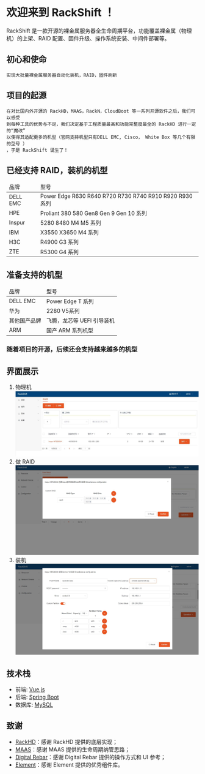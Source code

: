 # 欢迎来到 RackShift ！

  RackShift 是一款开源的裸金属服务器全生命周期平台，功能覆盖裸金属（物理机）的上架、RAID 配置、固件升级、操作系统安装、中间件部署等。  
 

## 初心和使命
    实现大批量裸金属服务器自动化装机，RAID，固件刷新
        
## 项目的起源
    在对比国内外开源的 RackHD，MAAS，RackN，CloudBoot 等一系列开源软件之后，我们可以感受
    到每种工具的优势与不足，我们决定基于工程质量最高和功能完整度最全的 RackHD 进行一定的“魔改”
    以使得其适配更多的机型（官网支持机型只有DELL EMC, Cisco， White Box 等几个有限的型号 ）
    ，于是 RackShift 诞生了！ 
    
## 已经支持 RAID，装机的机型
<table>
<thead>
<tr><td>品牌</td><td>型号</td></tr>
</thead>
<tbody>
<tr>
<td>DELL EMC</td>
<td>Power Edge R630 R640 R720 R730 R740 R910 R920 R930系列</td>
</tr>
<tr>
<td>HPE</td>
<td>Proliant 380 580 Gen8 Gen 9 Gen 10 系列</td>
</tr>

<tr>
<td>Inspur</td>
<td>5280 8480 M4 M5 系列</td>
</tr>

<tr>
<td>IBM</td>
<td>X3550 X3650 M4 系列</td>
</tr>

<tr>
<td>H3C</td>
<td>R4900 G3 系列</td>
</tr>

<tr>
<td>ZTE</td>
<td>R5300 G4 系列</td>
</tr>

</tbody>
</table>

## 准备支持的机型

<table>
<thead>
<tr><td>品牌</td><td>型号</td></tr>
</thead>
<tbody>
<tr>
<td>DELL EMC</td>
<td>Power Edge T 系列</td>
</tr>

<tr>
<td>华为</td>
<td>2280 V5系列</td>
</tr>

<tr>
<td>其他国产品牌</td>
<td>飞腾，龙芯等 UEFI 引导装机</td>
</tr>

<tr>
<td>ARM</td>
<td>国产 ARM 系列机型</td>
</tr>

</tbody>
</table>

### 随着项目的开源，后续还会支持越来越多的机型

## 界面展示
1. 物理机
![runnob](static/wizard/pm1.jpg)
2. 做 RAID
![runnob](static/wizard/raid.jpg)
3. 装机
![runnob](static/wizard/centos.jpg)

## 技术栈

- 前端: [Vue.js](https://vuejs.org/)
- 后端: [Spring Boot](https://www.tutorialspoint.com/spring_boot/spring_boot_introduction.htm)
- 数据库: [MySQL](https://www.mysql.com/)

## 致谢

-  [RackHD](https://rackhd.github.io/)：感谢 RackHD 提供的底层实现；
-  [MAAS](https://maas.io/)：感谢 MAAS 提供的生命周期纳管思路；
-  [Digital Rebar](https://rackn.com/rebar/)：感谢 Digital Rebar 提供的操作方式和 UI 参考；
-  [Element](https://element.eleme.cn/#/)：感谢 Element 提供的优秀组件库。